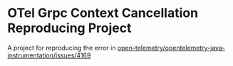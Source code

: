 # OTel Grpc Context Cancellation Reproducing Project

A project for reproducing the error in [open-telemetry/opentelemetry-java-instrumentation/issues/4169](https://github.com/open-telemetry/opentelemetry-java-instrumentation/issues/4169)

